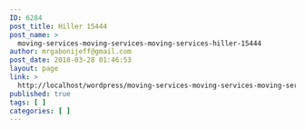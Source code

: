 ```yaml
---
ID: 6284
post_title: Hiller 15444
post_name: >
  moving-services-moving-services-moving-services-hiller-15444
author: mrgabonijeff@gmail.com
post_date: 2018-03-28 01:46:53
layout: page
link: >
  http://localhost/wordpress/moving-services-moving-services-moving-services-hiller-15444/
published: true
tags: [ ]
categories: [ ]
---
```


